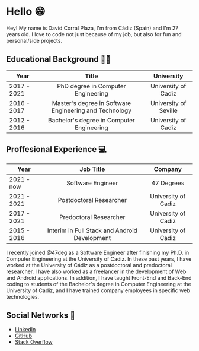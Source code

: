 # Hello 😁

Hey! My name is David Corral Plaza, I'm from Cádiz (Spain) and I'm 27 years old. I love to code not just because of my job, but also for fun and personal/side projects. 

## Educational Background 👨‍🎓

|     Year      |       Title     | University  |
| ------------- |:-------------:| :-----:|
| 2017 - 2021 | PhD degree in Computer Engineering      |    University of Cadiz |
| 2016 - 2017     | Master's degree in Software Engineering and Technology    |   University of Seville |
| 2012 - 2016     | Bachelor's degree in Computer Engineering | University of Cadiz |



## Proffesional Experience 💻

|     Year      |       Job Title     | Company  |
| ------------- |:-------------:| :-----:|
| 2021 - now | Software Engineer    |    47 Degrees |
| 2021 - 2021 | Postdoctoral Researcher      |    University of Cadiz |
| 2017 - 2021 | Predoctoral Researcher      |    University of Cadiz |
| 2015 - 2016     | Interim in Full Stack and Android Development | University of Cadiz |

I recently joined @47deg as a Software Engineer after finishing my Ph.D. in Computer Engineering at the University of Cadiz. In these past years, I have worked at the University of Cádiz as a postdoctoral and predoctoral researcher. I have also worked as a freelancer in the development of Web and Android applications. In addition, I have taught Front-End and Back-End coding to students of the Bachelor's degree in Computer Engineering at the University of Cadiz, and I have trained company employees in specific web technologies.

## Social Networks 👀

- [LinkedIn](https://www.linkedin.com/in/davidcorralp/)
- [GitHub](https://github.com/DavidCorral94)
- [Stack Overflow](https://stackoverflow.com/users/5582307/david-corral)
